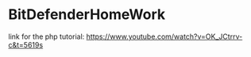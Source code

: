 # BitDefenderHomeWork

link for the php tutorial:
https://www.youtube.com/watch?v=OK_JCtrrv-c&t=5619s